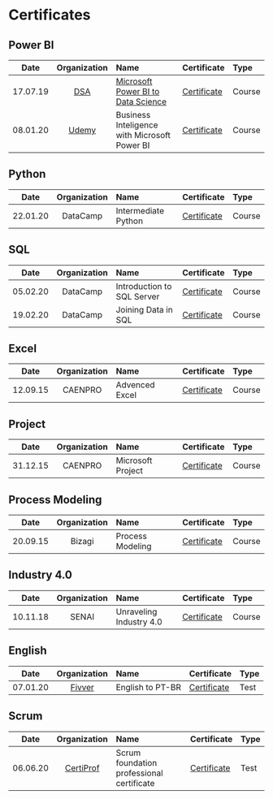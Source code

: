 # Certificates

## Power BI

|    Date   | Organization      | Name                        |Certificate|Type|
|:---------:|:-----------------:|:----------------------------|:-------|:-------|
| 17.07.19  | [DSA](https://www.datascienceacademy.com.br/)       | [Microsoft Power BI to Data Science](https://www.datascienceacademy.com.br/course?courseid=microsoft-power-bi-para-data-science) |[Certificate](https://i.imgur.com/G17WfVh.png)| Course|
| 08.01.20  | [Udemy](https://www.udemy.com/)       | Business Inteligence with Microsoft Power BI |[Certificate](https://i.imgur.com/l9PTwCs.png)| Course|


## Python

|    Date   | Organization      | Name                        |Certificate|Type|
|:---------:|:-----------------:|:----------------------------|:-------|:-------|
| 22.01.20  | DataCamp       | Intermediate Python |[Certificate](https://camo.githubusercontent.com/4b6683873c1117decaa092125370bc229dd30bed/68747470733a2f2f692e696d6775722e636f6d2f374f6d684764312e706e67)| Course|


## SQL

|    Date   | Organization      | Name                        |Certificate|Type|
|:---------:|:-----------------:|:----------------------------|:-------|:-------|
| 05.02.20  | DataCamp       | Introduction to SQL Server |[Certificate](https://www.datacamp.com/statement-of-accomplishment/course/9e5faa1eeb2ef0550780b35835b7e6faff5dd982)| Course|
|19.02.20 | DataCamp | Joining Data in SQL |[Certificate](https://www.datacamp.com/statement-of-accomplishment/course/268224f92fcc8712d163c560a2ad356989280a19) | Course|

## Excel

|    Date   | Organization      | Name                        |Certificate|Type|
|:---------:|:-----------------:|:----------------------------|:-------|:-------|
| 12.09.15  | CAENPRO       | Advenced Excel |[Certificate](https://i.imgur.com/P0g6Occ.png)| Course|



## Project

|    Date   | Organization      | Name                        |Certificate|Type|
|:---------:|:-----------------:|:----------------------------|:-------|:-------|
| 31.12.15  | CAENPRO       | Microsoft Project |[Certificate](https://i.imgur.com/vWzllbY.png)| Course|



## Process Modeling

|    Date   | Organization      | Name                        |Certificate|Type|
|:---------:|:-----------------:|:----------------------------|:-------|:-------|
| 20.09.15  | Bizagi       | Process Modeling |[Certificate](https://i.imgur.com/wzwEQJG.png)| Course|


## Industry 4.0

|    Date   | Organization      | Name                        |Certificate|Type|
|:---------:|:-----------------:|:----------------------------|:-------|:-------|
| 10.11.18  | SENAI       | Unraveling Industry 4.0 |[Certificate](https://i.imgur.com/TZtKj8A.png)| Course|

## English

|    Date   | Organization      | Name                        |Certificate|Type|
|:---------:|:-----------------:|:----------------------------|:-------|:-------|
| 07.01.20  | [Fivver](https://www.fiverr.com/)       | English to PT-BR |[Certificate](https://i.imgur.com/fu3wGjC.png) | Test|


## Scrum

|    Date   | Organization      | Name                        |Certificate|Type|
|:---------:|:-----------------:|:----------------------------|:-------|:-------|
| 06.06.20  | [CertiProf](https://www.certiprof.com/scrum-foundation-professional-certificate-portuguese/)       | Scrum foundation professional certificate |[Certificate](https://i.imgur.com/qJ3y93o.png) | Test|
